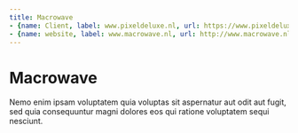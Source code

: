 ```yaml
---
title: Macrowave 
- {name: Client, label: www.pixeldeluxe.nl, url: https://www.pixeldeluxe.nl/}
- {name: website, label: www.macrowave.nl, url: http://www.macrowave.nl/}
---
```

# Macrowave
Nemo enim ipsam voluptatem quia voluptas sit aspernatur aut odit aut fugit, sed quia consequuntur magni dolores eos qui ratione voluptatem sequi nesciunt. 